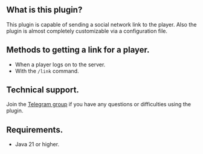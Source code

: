 ## What is this plugin?
This plugin is capable of sending a social network link to the player. Also the plugin is almost completely customizable via a configuration file.
## Methods to getting a link for a player.
- When a player logs on to the server.
- With the ``/link`` command.
## Technical support.
Join the [Telegram group](https://t.me/+lycdUYNzLLQ5OGMy) if you have any questions or difficulties using the plugin.
## Requirements.
- Java 21 or higher.

